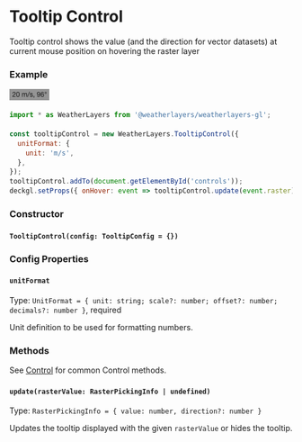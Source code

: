 # Tooltip Control

Tooltip control shows the value (and the direction for vector datasets) at current mouse position on hovering the raster layer

### Example

![Tooltip Control](../../.gitbook/assets/tooltip-control.png)

```javascript
import * as WeatherLayers from '@weatherlayers/weatherlayers-gl';

const tooltipControl = new WeatherLayers.TooltipControl({
  unitFormat: {
    unit: 'm/s',
  },
});
tooltipControl.addTo(document.getElementById('controls'));
deckgl.setProps({ onHover: event => tooltipControl.update(event.raster) });
```

### Constructor

#### `TooltipControl(config: TooltipConfig = {})`

### Config Properties

#### `unitFormat`

Type: `UnitFormat = { unit: string; scale?: number; offset?: number; decimals?: number }`, required

Unit definition to be used for formatting numbers.

### Methods

See [Control](control.md) for common Control methods.

#### `update(rasterValue: RasterPickingInfo | undefined)`

Type: `RasterPickingInfo = { value: number, direction?: number }`

Updates the tooltip displayed with the given `rasterValue` or hides the tooltip.
